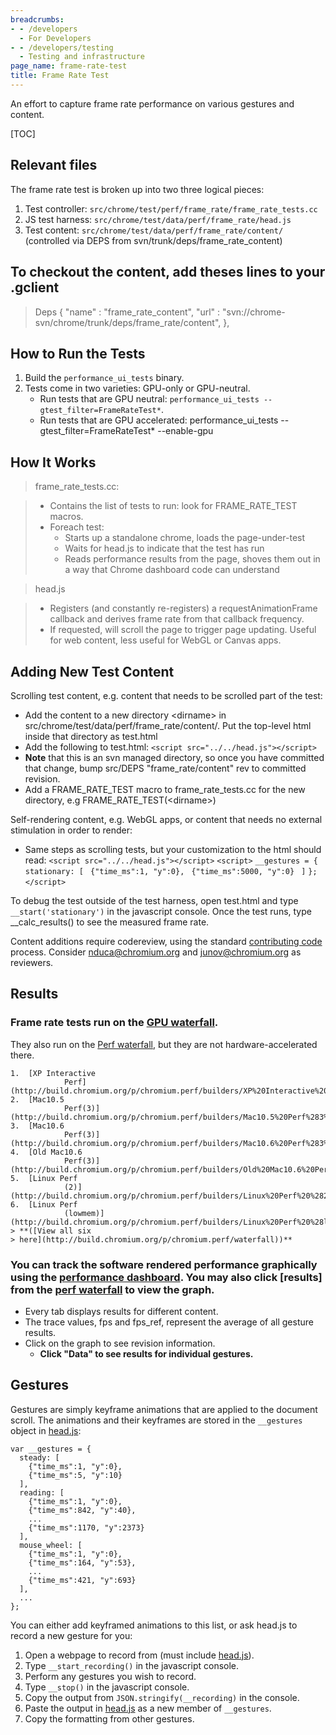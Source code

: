 ```yaml
---
breadcrumbs:
- - /developers
  - For Developers
- - /developers/testing
  - Testing and infrastructure
page_name: frame-rate-test
title: Frame Rate Test
---
```


An effort to capture frame rate performance on various gestures and content.

[TOC]

## Relevant files

The frame rate test is broken up into two three logical pieces:

1.  Test controller:
    `src/chrome/test/perf/frame_rate/frame_rate_tests.cc`
2.  JS test harness:
    `src/chrome/test/data/perf/frame_rate/head.js`
3.  Test content:
    `src/chrome/test/data/perf/frame_rate/content/ `(controlled via DEPS from
    svn/trunk/deps/frame_rate_content)

## To checkout the content, add theses lines to your .gclient

> Deps
> {
> "name" : "frame_rate_content",
> "url" : "svn://chrome-svn/chrome/trunk/deps/frame_rate/content",
> },

## How to Run the Tests

1.  Build the `performance_ui_tests` binary.
2.  Tests come in two varieties: GPU-only or GPU-neutral.
    *   Run tests that are GPU neutral: `performance_ui_tests
                --gtest_filter=FrameRateTest*`.
    *   Run tests that are GPU accelerated: performance_ui_tests
                --gtest_filter=FrameRateTest\* --enable-gpu

## How It Works

> frame_rate_tests.cc:

> *   Contains the list of tests to run: look for FRAME_RATE_TEST
              macros.
> *   Foreach test:
>     *   Starts up a standalone chrome, loads the page-under-test
>     *   Waits for head.js to indicate that the test has run
>     *   Reads performance results from the page, shoves them out in a
                  way that Chrome dashboard code can understand

> head.js

> *   Registers (and constantly re-registers) a requestAnimationFrame
              callback and derives frame rate from that callback frequency.
> *   If requested, will scroll the page to trigger page updating.
              Useful for web content, less useful for WebGL or Canvas apps.

## Adding New Test Content

Scrolling test content, e.g. content that needs to be scrolled part of the test:

*   Add the content to a new directory &lt;dirname&gt; in
            src/chrome/test/data/perf/frame_rate/content/. Put the top-level
            html inside that directory as test.html
*   Add the following to test.html:
    `<script src="../../head.js"></script>`
*   **Note** that this is an svn managed directory, so once you have
            committed that change,
    bump src/DEPS "frame_rate/content" rev to committed revision.
*   Add a FRAME_RATE_TEST macro to frame_rate_tests.cc for the new
            directory, e.g FRAME_RATE_TEST(&lt;dirname&gt;)

Self-rendering content, e.g. WebGL apps, or content that needs no external
stimulation in order to render:

*   Same steps as scrolling tests, but your customization to the html
            should read:
    `<script src="../../head.js"></script>`
    `<script>`
    `__gestures = {`
    ` stationary: [`
    ` {"time_ms":1, "y":0},`
    ` {"time_ms":5000, "y":0}`
    ` ]`
    `};`
    `</script>`

To debug the test outside of the test harness, open test.html and type
`__start('stationary')` in the javascript console. Once the test runs, type
__calc_results() to see the measured frame rate.

Content additions require codereview, using the standard [contributing
code](/developers/contributing-code) process. Consider nduca@chromium.org and
junov@chromium.org as reviewers.

## Results

### Frame rate tests run on the [GPU waterfall](http://chromegw.corp.google.com/i/chromium.gpu/waterfall).

They also run on the [Perf
waterfall](http://build.chromium.org/p/chromium.perf/waterfall), but they are
not hardware-accelerated there.

    1.  [XP Interactive
                Perf](http://build.chromium.org/p/chromium.perf/builders/XP%20Interactive%20Perf)
    2.  [Mac10.5
                Perf(3)](http://build.chromium.org/p/chromium.perf/builders/Mac10.5%20Perf%283%29)
    3.  [Mac10.6
                Perf(3)](http://build.chromium.org/p/chromium.perf/builders/Mac10.6%20Perf%283%29)
    4.  [Old Mac10.6
                Perf(3)](http://build.chromium.org/p/chromium.perf/builders/Old%20Mac10.6%20Perf%283%29)
    5.  [Linux Perf
                (2)](http://build.chromium.org/p/chromium.perf/builders/Linux%20Perf%20%282%29)
    6.  [Linux Perf
                (lowmem)](http://build.chromium.org/p/chromium.perf/builders/Linux%20Perf%20%28lowmem%29)
    > **([View all six
    > here](http://build.chromium.org/p/chromium.perf/waterfall))**

### You can track the software rendered performance graphically using the [performance dashboard](http://build.chromium.org/f/chromium/perf/dashboard/overview.html). You may also click **\[**results**\]** from the [perf waterfall](http://build.chromium.org/p/chromium.perf/waterfall) to view the graph.

*   Every tab displays results for different content.
*   The trace values, fps and fps_ref, represent the average of all
            gesture results.
*   Click on the graph to see revision information.
    *   **Click "Data" to see results for individual gestures.**

## Gestures

Gestures are simply keyframe animations that are applied to the document scroll.
The animations and their keyframes are stored in the `__gestures` object in
[head.js](http://src.chromium.org/viewvc/chrome/trunk/src/chrome/test/data/perf/frame_rate/head.js):

```none
var __gestures = {
  steady: [
    {"time_ms":1, "y":0},
    {"time_ms":5, "y":10}
  ],
  reading: [
    {"time_ms":1, "y":0},
    {"time_ms":842, "y":40},
    ...
    {"time_ms":1170, "y":2373}
  ],
  mouse_wheel: [
    {"time_ms":1, "y":0},
    {"time_ms":164, "y":53},
    ...
    {"time_ms":421, "y":693}
  ],
  ...
};
```

You can either add keyframed animations to this list, or ask head.js to record a
new gesture for you:

1.  Open a webpage to record from (must include
            [head.js](http://src.chromium.org/viewvc/chrome/trunk/src/chrome/test/data/perf/frame_rate/head.js)).
2.  Type `__start_recording()` in the javascript console.
3.  Perform any gestures you wish to record.
4.  Type `__stop()` in the javascript console.
5.  Copy the output from `JSON.stringify(__recording)` in the console.
6.  Paste the output in
            [head.js](http://src.chromium.org/viewvc/chrome/trunk/src/chrome/test/data/perf/frame_rate/head.js)
            as a new member of `__gestures`.
7.  Copy the formatting from other gestures.